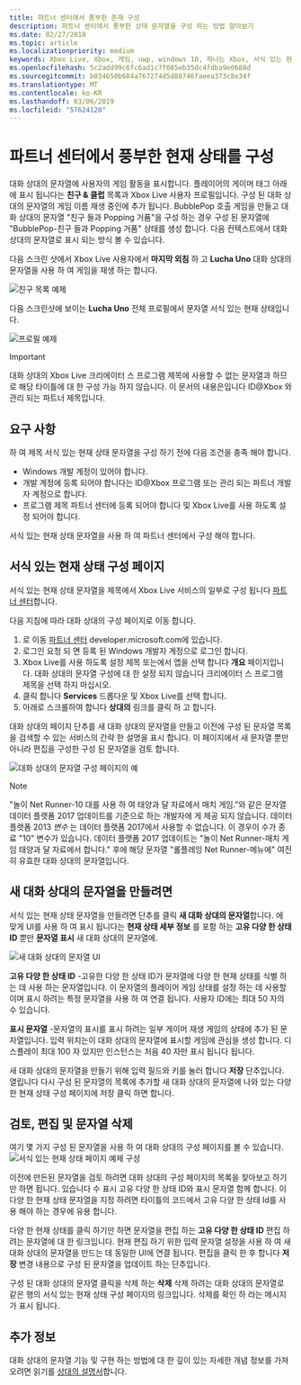 ```yaml
---
title: 파트너 센터에서 풍부한 존재 구성
description: 파트너 센터에서 풍부한 상태 문자열을 구성 하는 방법 알아보기
ms.date: 02/27/2018
ms.topic: article
ms.localizationpriority: medium
keywords: Xbox Live, Xbox, 게임, uwp, windows 10, 하나는 Xbox, 서식 있는 현재 상태 문자열의 경우 파트너 센터
ms.openlocfilehash: 5c2add99c6fc6ad1c7f085eb35dc4fdba9e0688d
ms.sourcegitcommit: b034650b684a767274d5d88746faeea373c8e34f
ms.translationtype: MT
ms.contentlocale: ko-KR
ms.lasthandoff: 03/06/2019
ms.locfileid: "57624128"
---
```

# <a name="configure-rich-presence-in-partner-center"></a>파트너 센터에서 풍부한 현재 상태를 구성

대화 상대의 문자열에 사용자의 게임 활동을 표시합니다. 플레이어의 게이머 태그 아래에 표시 됩니다는 **친구 & 클럽** 목록과 Xbox Live 사용자 프로필입니다. 구성 된 대화 상대의 문자열의 게임 이름 재생 중인에 추가 됩니다. BubblePop 호출 게임을 만들고 대화 상대의 문자열 "친구 들과 Popping 거품"을 구성 하는 경우 구성 된 문자열에 "BubblePop-친구 들과 Popping 거품" 상태를 생성 합니다. 다음 컨텍스트에서 대화 상대의 문자열로 표시 되는 방식 볼 수 있습니다.

다음 스크린 샷에서 Xbox Live 사용자에서 **마지막 외침** 하 고 **Lucha Uno** 대화 상대의 문자열을 사용 하 여 게임을 재생 하는 합니다.

![친구 목록 예제](../../images/rich_presence/RichPresence_FriendsList_Screen.jpg)

다음 스크린샷에 보이는 **Lucha Uno** 전체 프로필에서 문자열 서식 있는 현재 상태입니다.

![프로필 예제](../../images/rich_presence/RichPresence_Config_ProfileScreen.jpg)

> [!IMPORTANT]
> 대화 상대의 Xbox Live 크리에이터 스 프로그램 제목에 사용할 수 없는 문자열과 하므로 해당 타이틀에 대 한 구성 가능 하지 않습니다. 이 문서의 내용은입니다 ID@Xbox 와 관리 되는 파트너 제목입니다.

## <a name="requirements"></a>요구 사항

하 여 제목 서식 있는 현재 상태 문자열을 구성 하기 전에 다음 조건을 충족 해야 합니다.

- Windows 개발 계정이 있어야 합니다.
- 개발 계정에 등록 되어야 합니다는 ID@Xbox 프로그램 또는 관리 되는 파트너 개발자 계정으로 합니다.
- 프로그램 제목 파트너 센터에 등록 되어야 합니다 및 Xbox Live를 사용 하도록 설정 되어야 합니다.

서식 있는 현재 상태 문자열을 사용 하 여 파트너 센터에서 구성 해야 합니다.

## <a name="rich-presence-configuration-page"></a>서식 있는 현재 상태 구성 페이지

서식 있는 현재 상태 문자열을 제목에서 Xbox Live 서비스의 일부로 구성 됩니다 [파트너 센터](https://partner.microsoft.com/dashboard)합니다.

다음 지침에 따라 대화 상대의 구성 페이지로 이동 합니다.

1. 로 이동 [파트너 센터](https://partner.microsoft.com/dashboard) developer.microsoft.com에 있습니다.
2. 로그인 요청 되 면 등록 된 Windows 개발자 계정으로 로그인 합니다.
3. Xbox Live를 사용 하도록 설정 제목 또는에서 앱을 선택 합니다 **개요** 페이지입니다. 대화 상대의 문자열 구성에 대 한 설정 되지 않습니다 크리에이터 스 프로그램 제목을 선택 하지 마십시오.
4. 클릭 합니다 **Services** 드롭다운 및 Xbox Live를 선택 합니다.
5. 아래로 스크롤하여 합니다 **상대의** 링크를 클릭 하 고 합니다.

대화 상대의 페이지 단추를 새 대화 상대의 문자열을 만들고 이전에 구성 된 문자열 목록을 검색할 수 있는 서비스의 간략 한 설명을 표시 합니다. 이 페이지에서 새 문자열 뿐만 아니라 편집을 구성한 구성 된 문자열을 검토 합니다.

![대화 상대의 문자열 구성 페이지의 예](../../images/rich_presence/RichPresence_ConfigPage_New.JPG)

> [!NOTE]
> "놀이 Net Runner-10 대를 사용 하 여 태양과 달 자료에서 매치 게임."와 같은 문자열 데이터 플랫폼 2017 업데이트를 기준으로 하는 개발자에 게 제공 되지 않습니다. 데이터 플랫폼 2013 *변수* 는 데이터 플랫폼 2017에서 사용할 수 없습니다. 이 경우이 수가 종료 "10" 변수가 있습니다. 데이터 플랫폼 2017 업데이트는 "놀이 Net Runner-매치 게임 태양과 달 자료에서 합니다." 후에 해당 문자열 "롤플레잉 Net Runner-메뉴에" 여전히 유효한 대화 상대의 문자열입니다.

## <a name="create-a-new-rich-presence-string"></a>새 대화 상대의 문자열을 만들려면

서식 있는 현재 상태 문자열을 만들려면 단추를 클릭 **새 대화 상대의 문자열**합니다. 에 맞게 UI를 사용 하 여 표시 됩니다는 **현재 상태 세부 정보** 를 포함 하는 **고유 다양 한 상태 ID** 뿐만 **문자열 표시** 새 대화 상대의 문자열에.

![새 대화 상대의 문자열 UI](../../images/rich_presence/RichPresence_Config_NewString.JPG)

**고유 다양 한 상태 ID** -고유한 다양 한 상태 ID가 문자열에 다양 한 현재 상태를 식별 하는 데 사용 하는 문자열입니다. 이 문자열의 플레이어 게임 상태를 설정 하는 데 사용할 이며 표시 하려는 특정 문자열을 사용 하 여 연결 됩니다. 사용자 ID에는 최대 50 자의 수 있습니다.

**표시 문자열** -문자열의 표시를 표시 하려는 일부 게이머 재생 게임의 상태에 추가 된 문자열입니다. 입력 위치는이 대화 상대의 문자열에 표시할 게임에 관심을 생성 합니다. 디스플레이 최대 100 자 있지만 인스턴스는 처음 40 자만 표시 됩니다 됩니다.

새 대화 상대의 문자열을 만들기 위해 입력 필드와 키를 눌러 합니다 **저장** 단추입니다.
열립니다 다시 구성 된 문자열의 목록에 추가할 새 대화 상대의 문자열에 나와 있는 다양 한 현재 상태 구성 페이지에 저장 클릭 하면 합니다.

## <a name="review-edit-and-delete-strings"></a>검토, 편집 및 문자열 삭제

여기 몇 가지 구성 된 문자열을 사용 하 여 대화 상대의 구성 페이지를 볼 수 있습니다.
![서식 있는 현재 상태 페이지 예제 구성](../../images/rich_presence/RichPresence_ConfigPage_Configured.JPG)

이전에 만든된 문자열을 검토 하려면 대화 상대의 구성 페이지의 목록을 찾아보고 하기만 하면 됩니다. 있습니다 수 표시 고유 다양 한 상태 ID와 표시 문자열 함께 합니다. 이 다양 한 현재 상태 문자열을 지정 하려면 타이틀의 코드에서 고유 다양 한 상태 Id를 사용 해야 하는 경우에 유용 합니다.

다양 한 현재 상태를 클릭 하기만 하면 문자열을 편집 하는 **고유 다양 한 상태 ID** 편집 하려는 문자열에 대 한 링크입니다. 현재 편집 하기 위한 입력 문자열 설정을 사용 하 여 새 대화 상대의 문자열을 만드는 데 동일한 UI에 연결 됩니다. 편집을 클릭 한 후 합니다 **저장** 변경 내용으로 구성 된 문자열을 업데이트 하는 단추입니다.

구성 된 대화 상대의 문자열 클릭을 삭제 하는 **삭제** 삭제 하려는 대화 상대의 문자열로 같은 행의 서식 있는 현재 상태 구성 페이지의 링크입니다. 삭제를 확인 하 라는 메시지가 표시 됩니다.

## <a name="further-reading"></a>추가 정보

대화 상대의 문자열 기능 및 구현 하는 방법에 대 한 깊이 있는 자세한 개념 정보를 가져오려면 읽기를 [상대의 설명서](https://docs.microsoft.com/en-us/windows/uwp/xbox-live/social-platform/rich-presence-strings/rich-presence-strings-overview)합니다.